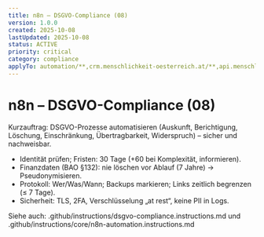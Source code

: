 ```yaml
---
title: n8n – DSGVO-Compliance (08)
version: 1.0.0
created: 2025-10-08
lastUpdated: 2025-10-08
status: ACTIVE
priority: critical
category: compliance
applyTo: automation/**,crm.menschlichkeit-oesterreich.at/**,api.menschlichkeit-oesterreich.at/**
---
```

# n8n – DSGVO-Compliance (08)

Kurzauftrag: DSGVO-Prozesse automatisieren (Auskunft, Berichtigung, Löschung, Einschränkung, Übertragbarkeit, Widerspruch) – sicher und nachweisbar.

- Identität prüfen; Fristen: 30 Tage (+60 bei Komplexität, informieren).
- Finanzdaten (BAO §132): nie löschen vor Ablauf (7 Jahre) → Pseudonymisieren.
- Protokoll: Wer/Was/Wann; Backups markieren; Links zeitlich begrenzen (≤ 7 Tage).
- Sicherheit: TLS, 2FA, Verschlüsselung „at rest“, keine PII in Logs.

Siehe auch: .github/instructions/dsgvo-compliance.instructions.md und .github/instructions/core/n8n-automation.instructions.md
